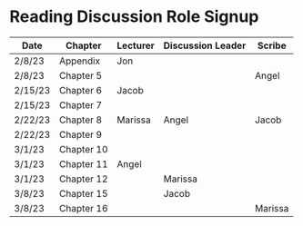 # Reading Discussion Role Signup

| Date    | Chapter    | Lecturer | Discussion Leader | Scribe |
| ------- | ---------- | -------- | ----------------- | ------ |
| 2/8/23  | Appendix   | Jon      |                   |        |
| 2/8/23  | Chapter 5  |          |                   |    Angel    |
| 2/15/23 | Chapter 6  | Jacob    |                   |        |
| 2/15/23 | Chapter 7  |          |                   |        |
| 2/22/23 | Chapter 8  |  Marissa        |   Angel                | Jacob  |
| 2/22/23 | Chapter 9  |          |                   |        |
| 3/1/23  | Chapter 10 |          |                   |        |
| 3/1/23  | Chapter 11 |   Angel       |                   |        |
| 3/1/23  | Chapter 12 |          |          Marissa         |        |
| 3/8/23  | Chapter 15 |          |       Jacob       |        |
| 3/8/23  | Chapter 16 |          |                   |       Marissa |
